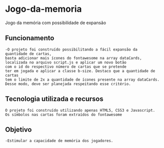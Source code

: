 # Jogo-da-memoria

Jogo da memória com possibilidade de expansão

## Funcionamento
 
    -O projeto foi construído possibilitando a fácil expansão da quantidade de cartas,
    basta adicionar mais ícones do fontawesome na array dataCards, 
    localizada no arquivo script.js e aplicar um novo botão 
    com o id do respectivo número de cartas que se pretende
    ter em jogada e aplicar a classe b-size. Destaco que a quantidade de cartas
    tem o limite de 2x a quantidade de ícones presente na array dataCards.
    Desse modo, deve ser planejada respeitando esse critério.
## Tecnologia utilizada e recursos

    O projeto foi construído utilizando apenas HTML5, CSS3 e Javascript.
    Os símbolos nas cartas foram extraídos do fontawesome

## Objetivo
    -Estimular a capacidade de memória dos jogadores.
